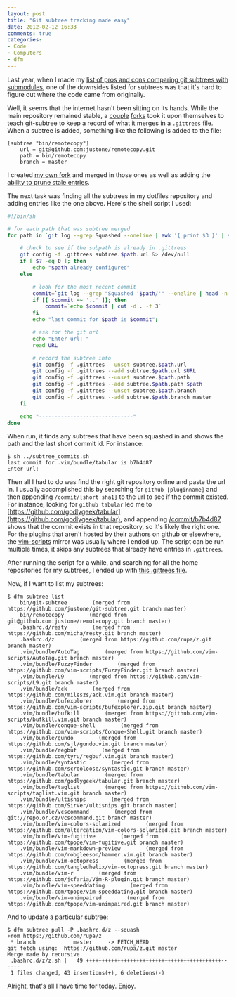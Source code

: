 ```yaml
---
layout: post
title: "Git subtree tracking made easy"
date: 2012-02-12 16:33
comments: true
categories: 
- Code
- Computers
- dfm
---
```


Last year, when I made my [list of pros and cons comparing git subtrees with submodules](/2011/05/18/git-submodules-vs-subtrees-for-vim-plugins/), one of the downsides listed for subtrees was that it's hard to figure out where the code came from originally.

Well, it seems that the internet hasn't been sitting on its hands.  While the main repository remained stable, a [couple](https://github.com/matthoffman/git-subtree) [forks](https://github.com/bibendi/git-subtree) took it upon themselves to teach git-subtree to keep a record of what it merges in a `.gittrees` file.  When a subtree is added, something like the following is added to the file:

```
[subtree "bin/remotecopy"]
    url = git@github.com:justone/remotecopy.git
    path = bin/remotecopy
    branch = master
```

I created [my own fork](https://github.com/justone/git-subtree) and merged in those ones as well as adding the [ability to prune stale entries](https://github.com/justone/git-subtree/commit/84185583ccabc97da7627a5fd2e01c32ea4c0965).

The next task was finding all the subtrees in my dotfiles repository and adding entries like the one above.  Here's the shell script I used:

``` sh
#!/bin/sh

# for each path that was subtree merged
for path in `git log --grep Squashed --oneline | awk '{ print $3 }' | sort | uniq | sed "s/'//g" | sed "s/\/$//g"`; do

    # check to see if the subpath is already in .gittrees
    git config -f .gittrees subtree.$path.url &> /dev/null
    if [ $? -eq 0 ]; then
        echo "$path already configured"
    else

        # look for the most recent commit
        commit=`git log --grep "Squashed '$path/'" --oneline | head -n 1 | awk '{ print $NF }'`
        if [[ $commit =~ '..' ]]; then
            commit=`echo $commit | cut -d . -f 3`
        fi
        echo "last commit for $path is $commit";

        # ask for the git url
        echo "Enter url: "
        read URL

        # record the subtree info
        git config -f .gittrees --unset subtree.$path.url
        git config -f .gittrees --add subtree.$path.url $URL
        git config -f .gittrees --unset subtree.$path.path
        git config -f .gittrees --add subtree.$path.path $path
        git config -f .gittrees --unset subtree.$path.branch
        git config -f .gittrees --add subtree.$path.branch master
    fi

    echo "------------------------------"
done
```

When run, it finds any subtrees that have been squashed in and shows the path and the last short commit id.  For instance:

``` plain
$ sh ../subtree_commits.sh 
last commit for .vim/bundle/tabular is b7b4d87
Enter url: 

```

Then all I had to do was find the right git repository online and paste the url in.  I usually accomplished this by searching for `github [pluginname]` and then appending `/commit/[short sha1]` to the url to see if the commit existed.  For instance, looking for `github tabular` led me to [https://github.com/godlygeek/tabular](https://github.com/godlygeek/tabular), and appending [/commit/b7b4d87](https://github.com/godlygeek/tabular/commit/b7b4d87) shows that the commit exists in that repository, so it's likely the right one.  For the plugins that aren't hosted by their authors on github or elsewhere, the [vim-scripts](https://github.com/vim-scripts) mirror was usually where I ended up.  The script can be run multiple times, it skips any subtrees that already have entries in `.gittrees`.

After running the script for a while, and searching for all the home repositories for my subtrees, I ended up with [this .gittrees file](https://github.com/justone/dotfiles-personal/blob/personal/.gittrees).

Now, if I want to list my subtrees:

``` plain
$ dfm subtree list
    bin/git-subtree        (merged from https://github.com/justone/git-subtree.git branch master) 
    bin/remotecopy        (merged from git@github.com:justone/remotecopy.git branch master) 
    .bashrc.d/resty        (merged from https://github.com/micha/resty.git branch master) 
    .bashrc.d/z        (merged from https://github.com/rupa/z.git branch master) 
    .vim/bundle/AutoTag        (merged from https://github.com/vim-scripts/AutoTag.git branch master) 
    .vim/bundle/FuzzyFinder        (merged from https://github.com/vim-scripts/FuzzyFinder.git branch master) 
    .vim/bundle/L9        (merged from https://github.com/vim-scripts/L9.git branch master) 
    .vim/bundle/ack        (merged from https://github.com/mileszs/ack.vim.git branch master) 
    .vim/bundle/bufexplorer        (merged from https://github.com/vim-scripts/bufexplorer.zip.git branch master) 
    .vim/bundle/bufkill        (merged from https://github.com/vim-scripts/bufkill.vim.git branch master) 
    .vim/bundle/conque-shell        (merged from https://github.com/vim-scripts/Conque-Shell.git branch master) 
    .vim/bundle/gundo        (merged from https://github.com/sjl/gundo.vim.git branch master) 
    .vim/bundle/regbuf        (merged from https://github.com/tyru/regbuf.vim.git branch master) 
    .vim/bundle/syntastic        (merged from https://github.com/scrooloose/syntastic.git branch master) 
    .vim/bundle/tabular        (merged from https://github.com/godlygeek/tabular.git branch master) 
    .vim/bundle/taglist        (merged from https://github.com/vim-scripts/taglist.vim.git branch master) 
    .vim/bundle/ultisnips        (merged from https://github.com/SirVer/ultisnips.git branch master) 
    .vim/bundle/vcscommand        (merged from git://repo.or.cz/vcscommand.git branch master) 
    .vim/bundle/vim-colors-solarized        (merged from https://github.com/altercation/vim-colors-solarized.git branch master) 
    .vim/bundle/vim-fugitive        (merged from https://github.com/tpope/vim-fugitive.git branch master) 
    .vim/bundle/vim-markdown-preview        (merged from https://github.com/robgleeson/hammer.vim.git branch master) 
    .vim/bundle/vim-octopress        (merged from https://github.com/tangledhelix/vim-octopress.git branch master) 
    .vim/bundle/vim-r        (merged from https://github.com/jcfaria/Vim-R-plugin.git branch master) 
    .vim/bundle/vim-speeddating        (merged from https://github.com/tpope/vim-speeddating.git branch master) 
    .vim/bundle/vim-unimpaired        (merged from https://github.com/tpope/vim-unimpaired.git branch master) 
```

And to update a particular subtree:

``` plain
$ dfm subtree pull -P .bashrc.d/z --squash
From https://github.com/rupa/z
 * branch            master     -> FETCH_HEAD
git fetch using:  https://github.com/rupa/z.git master
Merge made by recursive.
 .bashrc.d/z/z.sh |   49 +++++++++++++++++++++++++++++++++++++++++++------
 1 files changed, 43 insertions(+), 6 deletions(-)
```

Alright, that's all I have time for today.  Enjoy.
